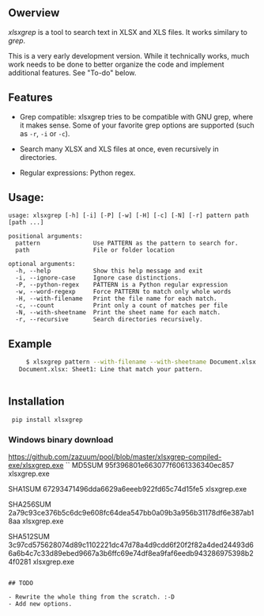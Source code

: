 ## Owerview

*xlsxgrep* is a tool to search text in XLSX and XLS files. It works similary to *grep*.


This is a very early development version. While it technically works, much work needs to be done to better
organize the code and implement additional features. See "To-do" below.


## Features

- Grep compatible: xlsxgrep tries to be compatible with GNU grep,
    where it makes sense. Some of your favorite grep options are
    supported (such as `-r`, `-i`  or `-c`).

- Search many XLSX and XLS files at once, even recursively in directories.

- Regular expressions: Python regex.

## Usage:
```
usage: xlsxgrep [-h] [-i] [-P] [-w] [-H] [-c] [-N] [-r] pattern path [path ...]

positional arguments:
  pattern               Use PATTERN as the pattern to search for.
  path                  File or folder location

optional arguments:
  -h, --help            Show this help message and exit
  -i, --ignore-case     Ignore case distinctions.
  -P, --python-regex    PATTERN is a Python regular expression
  -w, --word-regexp     Force PATTERN to match only whole words
  -H, --with-filename   Print the file name for each match.
  -c, --count           Print only a count of matches per file
  -N, --with-sheetname  Print the sheet name for each match.
  -r, --recursive       Search directories recursively.
```

## Example

```sh
     $ xlsxgrep pattern --with-filename --with-sheetname Document.xlsx
   Document.xlsx: Sheet1: Line that match your pattern.
   
```
## Installation

```
 pip install xlsxgrep
 ```
 
 ### Windows binary download
 
 https://github.com/zazuum/pool/blob/master/xlsxgrep-compiled-exe/xlsxgrep.exe
`` 
MD5SUM 95f396801e663077f6061336340ec857 xlsxgrep.exe

SHA1SUM 67293471496dda6629a6eeeb922fd65c74d15fe5 xlsxgrep.exe

SHA256SUM 2a79c93ce376b5c6dc9e608fc64dea547bb0a09b3a956b31178df6e387ab18aa xlsxgrep.exe

SHA512SUM 3c97cd575628074d89c1102221dc47d78a4d9cdd6f20f2f82a4ded24493d66a6b4c7c33d89ebed9667a3b6ffc69e74df8ea9faf6eedb943286975398b24f0281 xlsxgrep.exe
```

## TODO

- Rewrite the whole thing from the scratch. :-D  
- Add new options.


